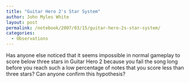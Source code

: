 ```yaml
---
title: "Guitar Hero 2's Star System"
author: John Myles White
layout: post
permalink: /notebook/2007/03/15/guitar-hero-2s-star-system/
categories:
  - Observations
---
```


Has anyone else noticed that it seems impossible in normal gameplay to score below three stars in Guitar Hero 2 because you fail the song long before you reach such a low percentage of notes that you score less than three stars? Can anyone confirm this hypothesis?

